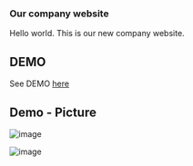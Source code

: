 ### Our company website

Hello world.
This is our new company website.

## DEMO

See DEMO [here](xxx)

## Demo - Picture

![image](xxx)


![image](xxx)

